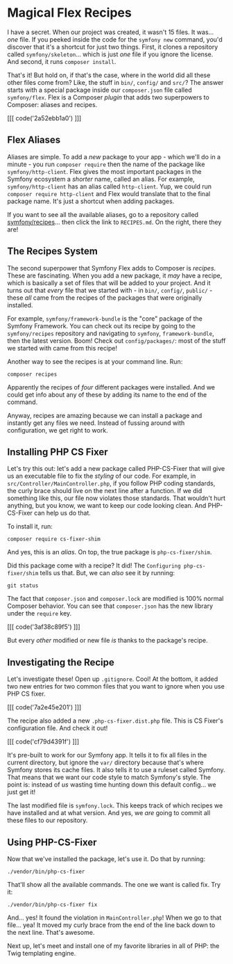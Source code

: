 # Magical Flex Recipes

I have a secret. When our project was created, it wasn't 15 files. It was...
*one* file. If you peeked inside the code for the `symfony new` command, you'd
discover that it's a shortcut for just two things. First, it clones a
repository called `symfony/skeleton`... which is just *one* file if you ignore the
license. And second, it runs `composer install`. 

That's it! But hold on, if that's the case, where in the world did all these other
files come from? Like, the stuff in `bin/`, `config/` and `src/`?
The answer starts with a special package inside our `composer.json` file called
`symfony/flex`. Flex is a Composer *plugin* that adds two superpowers to
Composer: aliases and recipes.

[[[ code('2a52ebb1a0') ]]]

## Flex Aliases

Aliases are simple. To add a *new* package to your app - which we'll do in a minute -
you run `composer require` then the name of the package like `symfony/http-client`.
Flex gives the most important packages in the Symfony ecosystem a *shorter* name,
called an alias. For example, `symfony/http-client` has an alias called
`http-client`. Yup, we could run `composer require http-client` and
Flex would translate that to the final package name. It's just a shortcut
when adding packages.

If you want to see all the available aliases, go to a repository called
[symfony/recipes](https://github.com/symfony/recipes)... then click the link
to `RECIPES.md`. On the right, there they are!

## The Recipes System

The second superpower that Symfony Flex adds to Composer is *recipes*. These
are fascinating. When you add a new package, it *may* have a recipe, which is
basically a set of files that will be added to your project. And it turns out that
*every* file that we started with - in `bin/`, `config/`, `public/` -
these *all* came from the recipes of the packages that were originally
installed.

For example, `symfony/framework-bundle` is the "core" package of the Symfony Framework.
You can check out its recipe by going to the `symfony/recipes` repository
and navigating to `symfony`, `framework-bundle`, then the latest version. Boom!
Check out `config/packages/`: most of the stuff we started with
came from this recipe!

Another way to see the recipes is at your command line. Run:

```terminal
composer recipes
```

Apparently the recipes of *four* different packages were installed. And we could
get info about any of these by adding its name to the end of the command.

Anyway, recipes are amazing because we can install a package and instantly get any
files we need. Instead of fussing around with configuration, we get right to work.

## Installing PHP CS Fixer

Let's try this out: let's add a new package called PHP-CS-Fixer that will give us an
executable file to fix the *styling* of our code. For example, in
`src/Controller/MainController.php`, if you follow PHP coding standards,
the curly brace should live on the next line after a function. If we did something
like this, our file now violates those standards. That wouldn't hurt anything,
but you know, we want to keep our code looking clean. And PHP-CS-Fixer can help
us do that.

To install it, run:

```terminal
composer require cs-fixer-shim
```

And yes, this is an *alias*. On top, the true package is `php-cs-fixer/shim`.

Did this package come with a recipe? It did! The `Configuring php-cs-fixer/shim`
tells us that. But, we can *also* see it by running:

```terminal
git status
```

The fact that `composer.json` and `composer.lock` are modified is 100% normal
Composer behavior. You can see that `composer.json` has the new library under
the `require` key. 

[[[ code('3af38c89f5') ]]]

But every *other* modified or new file *is* thanks to the package's recipe.

## Investigating the Recipe

Let's investigate these! Open up `.gitignore`. Cool! At the bottom, it added two
new entries for two common files that you want to ignore when you use PHP CS fixer.

[[[ code('7a2e45e201') ]]]

The recipe also added a new `.php-cs-fixer.dist.php` file. This is CS Fixer's
configuration file. And check it out! 

[[[ code('cf79d4391f') ]]]

It's pre-built to work for our Symfony app. It tells it to fix all files in the 
current directory, but ignore the `var/` directory because that's where Symfony 
stores its cache files. It also tells it to use a ruleset called Symfony. 
That means that we want our code style to match Symfony's style. The point is: 
instead of *us* wasting time hunting down this default config... we just get it!

The last modified file is `symfony.lock`. This keeps track of which recipes we have
installed and at what version. And yes, we *are* going to commit all these files
to our repository.

## Using PHP-CS-Fixer

Now that we've installed the package, let's use it. Do that by running:

```terminal
./vendor/bin/php-cs-fixer
```

That'll show all the available commands. The one we want is called fix. Try it:

```terminal-silent
./vendor/bin/php-cs-fixer fix
```

And... yes! It found the violation in `MainController.php`! When we
go to that file... yea! It moved my curly brace from the end of the line back down
to the next line. That's awesome.

Next up, let's meet and install one of my favorite libraries in all of PHP: the
Twig templating engine.
